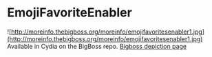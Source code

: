 # EmojiFavoriteEnabler
![http://moreinfo.thebigboss.org/moreinfo/emojifavoritesenabler1.jpg](http://moreinfo.thebigboss.org/moreinfo/emojifavoritesenabler1.jpg)  
Available in Cydia on the BigBoss repo.
[Bigboss depiction page](http://moreinfo.thebigboss.org/moreinfo/depiction.php?file=emojifavoritesenablerDp)
